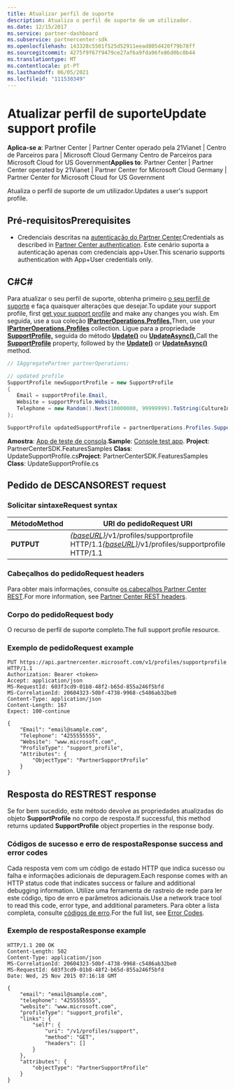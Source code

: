 ```yaml
---
title: Atualizar perfil de suporte
description: Atualiza o perfil de suporte de um utilizador.
ms.date: 12/15/2017
ms.service: partner-dashboard
ms.subservice: partnercenter-sdk
ms.openlocfilehash: 143328c5501f525d52911eead805d420f79b78ff
ms.sourcegitcommit: 4275f9f67f9479ce27af6a9fda96fe86d0bc0b44
ms.translationtype: MT
ms.contentlocale: pt-PT
ms.lasthandoff: 06/05/2021
ms.locfileid: "111530349"
---
```

# <a name="update-support-profile"></a><span data-ttu-id="1fadd-103">Atualizar perfil de suporte</span><span class="sxs-lookup"><span data-stu-id="1fadd-103">Update support profile</span></span>

<span data-ttu-id="1fadd-104">**Aplica-se a**: Partner Center | Partner Center operado pela 21Vianet | Centro de Parceiros para | Microsoft Cloud Germany Centro de Parceiros para Microsoft Cloud for US Government</span><span class="sxs-lookup"><span data-stu-id="1fadd-104">**Applies to**: Partner Center | Partner Center operated by 21Vianet | Partner Center for Microsoft Cloud Germany | Partner Center for Microsoft Cloud for US Government</span></span>

<span data-ttu-id="1fadd-105">Atualiza o perfil de suporte de um utilizador.</span><span class="sxs-lookup"><span data-stu-id="1fadd-105">Updates a user's support profile.</span></span>

## <a name="prerequisites"></a><span data-ttu-id="1fadd-106">Pré-requisitos</span><span class="sxs-lookup"><span data-stu-id="1fadd-106">Prerequisites</span></span>

- <span data-ttu-id="1fadd-107">Credenciais descritas na [autenticação do Partner Center](partner-center-authentication.md).</span><span class="sxs-lookup"><span data-stu-id="1fadd-107">Credentials as described in [Partner Center authentication](partner-center-authentication.md).</span></span> <span data-ttu-id="1fadd-108">Este cenário suporta a autenticação apenas com credenciais app+User.</span><span class="sxs-lookup"><span data-stu-id="1fadd-108">This scenario supports authentication with App+User credentials only.</span></span>

## <a name="c"></a><span data-ttu-id="1fadd-109">C\#</span><span class="sxs-lookup"><span data-stu-id="1fadd-109">C\#</span></span>

<span data-ttu-id="1fadd-110">Para atualizar o seu perfil de suporte, obtenha primeiro [o seu perfil de suporte](get-support-profile.md) e faça quaisquer alterações que desejar.</span><span class="sxs-lookup"><span data-stu-id="1fadd-110">To update your support profile, first [get your support profile](get-support-profile.md) and make any changes you wish.</span></span> <span data-ttu-id="1fadd-111">Em seguida, use a sua coleção [**IPartnerOperations.Profiles.**](/dotnet/api/microsoft.store.partnercenter.ipartner.profiles)</span><span class="sxs-lookup"><span data-stu-id="1fadd-111">Then, use your [**IPartnerOperations.Profiles**](/dotnet/api/microsoft.store.partnercenter.ipartner.profiles) collection.</span></span> <span data-ttu-id="1fadd-112">Ligue para a propriedade [**SupportProfile,**](/dotnet/api/microsoft.store.partnercenter.profiles.isupportprofile) seguida do método [**Update()**](/dotnet/api/microsoft.store.partnercenter.profiles.isupportprofile.update) ou [**UpdateAsync().**](/dotnet/api/microsoft.store.partnercenter.profiles.isupportprofile.updateasync)</span><span class="sxs-lookup"><span data-stu-id="1fadd-112">Call the [**SupportProfile**](/dotnet/api/microsoft.store.partnercenter.profiles.isupportprofile) property, followed by the [**Update()**](/dotnet/api/microsoft.store.partnercenter.profiles.isupportprofile.update) or [**UpdateAsync()**](/dotnet/api/microsoft.store.partnercenter.profiles.isupportprofile.updateasync) method.</span></span>

``` csharp
// IAggregatePartner partnerOperations;

// updated profile
SupportProfile newSupportProfile = new SupportProfile
{
   Email = supportProfile.Email,
   Website = supportProfile.Website,
   Telephone = new Random().Next(10000000, 99999999).ToString(CultureInfo.InvariantCulture)
};

SupportProfile updatedSupportProfile = partnerOperations.Profiles.SupportProfile.Update(newSupportProfile);
```

<span data-ttu-id="1fadd-113">**Amostra**: [App de teste de consola](console-test-app.md).</span><span class="sxs-lookup"><span data-stu-id="1fadd-113">**Sample**: [Console test app](console-test-app.md).</span></span> <span data-ttu-id="1fadd-114">**Project**: PartnerCenterSDK.FeaturesSamples **Class**: UpdateSupportProfile.cs</span><span class="sxs-lookup"><span data-stu-id="1fadd-114">**Project**: PartnerCenterSDK.FeaturesSamples **Class**: UpdateSupportProfile.cs</span></span>

## <a name="rest-request"></a><span data-ttu-id="1fadd-115">Pedido de DESCANSO</span><span class="sxs-lookup"><span data-stu-id="1fadd-115">REST request</span></span>

### <a name="request-syntax"></a><span data-ttu-id="1fadd-116">Solicitar sintaxe</span><span class="sxs-lookup"><span data-stu-id="1fadd-116">Request syntax</span></span>

| <span data-ttu-id="1fadd-117">Método</span><span class="sxs-lookup"><span data-stu-id="1fadd-117">Method</span></span>  | <span data-ttu-id="1fadd-118">URI do pedido</span><span class="sxs-lookup"><span data-stu-id="1fadd-118">Request URI</span></span>                                                                     |
|---------|---------------------------------------------------------------------------------|
| <span data-ttu-id="1fadd-119">**PUT**</span><span class="sxs-lookup"><span data-stu-id="1fadd-119">**PUT**</span></span> | <span data-ttu-id="1fadd-120">[*{baseURL}*](partner-center-rest-urls.md)/v1/profiles/supportprofile HTTP/1.1</span><span class="sxs-lookup"><span data-stu-id="1fadd-120">[*{baseURL}*](partner-center-rest-urls.md)/v1/profiles/supportprofile HTTP/1.1</span></span> |

### <a name="request-headers"></a><span data-ttu-id="1fadd-121">Cabeçalhos do pedido</span><span class="sxs-lookup"><span data-stu-id="1fadd-121">Request headers</span></span>

<span data-ttu-id="1fadd-122">Para obter mais informações, consulte [os cabeçalhos Partner Center REST](headers.md).</span><span class="sxs-lookup"><span data-stu-id="1fadd-122">For more information, see [Partner Center REST headers](headers.md).</span></span>

### <a name="request-body"></a><span data-ttu-id="1fadd-123">Corpo do pedido</span><span class="sxs-lookup"><span data-stu-id="1fadd-123">Request body</span></span>

<span data-ttu-id="1fadd-124">O recurso de perfil de suporte completo.</span><span class="sxs-lookup"><span data-stu-id="1fadd-124">The full support profile resource.</span></span>

### <a name="request-example"></a><span data-ttu-id="1fadd-125">Exemplo de pedido</span><span class="sxs-lookup"><span data-stu-id="1fadd-125">Request example</span></span>

```http
PUT https://api.partnercenter.microsoft.com/v1/profiles/supportprofile HTTP/1.1
Authorization: Bearer <token>
Accept: application/json
MS-RequestId: 603f3cd9-01b8-48f2-b65d-855a246f5bfd
MS-CorrelationId: 20604323-50bf-4738-9968-c5486ab32be0
Content-Type: application/json
Content-Length: 167
Expect: 100-continue

{
    "Email": "email@sample.com",
    "Telephone": "4255555555",
    "Website": "www.microsoft.com",
    "ProfileType": "support_profile",
    "Attributes": {
        "ObjectType": "PartnerSupportProfile"
    }
}
```

## <a name="rest-response"></a><span data-ttu-id="1fadd-126">Resposta do REST</span><span class="sxs-lookup"><span data-stu-id="1fadd-126">REST response</span></span>

<span data-ttu-id="1fadd-127">Se for bem sucedido, este método devolve as propriedades atualizadas do objeto **SupportProfile** no corpo de resposta.</span><span class="sxs-lookup"><span data-stu-id="1fadd-127">If successful, this method returns updated **SupportProfile** object properties in the response body.</span></span>

### <a name="response-success-and-error-codes"></a><span data-ttu-id="1fadd-128">Códigos de sucesso e erro de resposta</span><span class="sxs-lookup"><span data-stu-id="1fadd-128">Response success and error codes</span></span>

<span data-ttu-id="1fadd-129">Cada resposta vem com um código de estado HTTP que indica sucesso ou falha e informações adicionais de depuragem.</span><span class="sxs-lookup"><span data-stu-id="1fadd-129">Each response comes with an HTTP status code that indicates success or failure and additional debugging information.</span></span> <span data-ttu-id="1fadd-130">Utilize uma ferramenta de rastreio de rede para ler este código, tipo de erro e parâmetros adicionais.</span><span class="sxs-lookup"><span data-stu-id="1fadd-130">Use a network trace tool to read this code, error type, and additional parameters.</span></span> <span data-ttu-id="1fadd-131">Para obter a lista completa, consulte [códigos de erro](error-codes.md).</span><span class="sxs-lookup"><span data-stu-id="1fadd-131">For the full list, see [Error Codes](error-codes.md).</span></span>

### <a name="response-example"></a><span data-ttu-id="1fadd-132">Exemplo de resposta</span><span class="sxs-lookup"><span data-stu-id="1fadd-132">Response example</span></span>

```http
HTTP/1.1 200 OK
Content-Length: 502
Content-Type: application/json
MS-CorrelationId: 20604323-50bf-4738-9968-c5486ab32be0
MS-RequestId: 603f3cd9-01b8-48f2-b65d-855a246f5bfd
Date: Wed, 25 Nov 2015 07:16:18 GMT

{
    "email": "email@sample.com",
    "telephone": "4255555555",
    "website": "www.microsoft.com",
    "profileType": "support_profile",
    "links": {
        "self": {
            "uri": "/v1/profiles/support",
            "method": "GET",
            "headers": []
        }
    },
    "attributes": {
        "objectType": "PartnerSupportProfile"
    }
}
```
